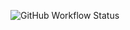![GitHub Workflow Status](https://img.shields.io/github/workflow/status/gus-araujo/ecommerce/DockerImageCI)
